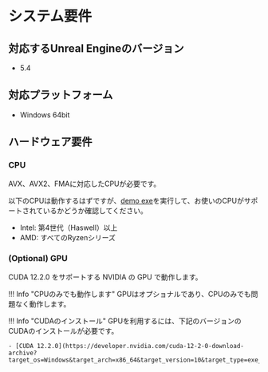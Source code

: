 # システム要件

## 対応するUnreal Engineのバージョン

<!-- - 5.2 -->
<!-- - 5.3 -->
- 5.4

## 対応プラットフォーム

- Windows 64bit

<!-- | Platform                   | Development      | Target Build |
| -------------------------- | ---------------- | ------------ |
| Windows 64bit              | ✅               | ✅          |
| Ubuntu 22.04 Desktop 64bit | ✅(Experimental) | ✅(Experimental) | 
| Android                    |                  | ✅(Experimental) |
| iOS                        |                  |              |
| Mac                        |                  |              |

!!! Warning "プラグインのダウンロードにWindowsが必要です"
    **Windows**のEpic Games Launcherを使用してプラグインをダウンロードする必要があります。

!!! Question "テスト済みUbuntu環境"
    下記の環境でのみテスト済みです。

    - OS: Ubuntu 22.04 Desktop 64bit
    - CPU: Intel i3-8350K
    - GPU: NVIDIA GeForce GTX 1080 Ti
        - Driver: 535.113.01
    - Unreal Engine: 5.1.1, 5.2.1, 5.3.1
    - .NET SDK: 6.0.123

    他の環境で正常に動作するかは保証できないので、Ubuntuの対応状況は「Experimental」としています。

!!! Question "テスト済みAndroidデバイス"
    下記のデバイスでのみテスト済みです。
 
    - Xiaomi Redmi Note 9S

    他の環境で正常に動作するかは保証できないので、Androidの対応状況は「Experimental」としています。 -->

## ハードウェア要件

### CPU

AVX、AVX2、FMAに対応したCPUが必要です。

以下のCPUは動作するはずですが、[demo exe](../demo)を実行して、お使いのCPUがサポートされているかどうか確認してください。

- Intel: 第4世代（Haswell）以上
- AMD: すべてのRyzenシリーズ

### (Optional) GPU

CUDA 12.2.0 をサポートする NVIDIA の GPU で動作します。

!!! Info "CPUのみでも動作します"
    GPUはオプショナルであり、CPUのみでも問題なく動作します。

!!! Info "CUDAのインストール"
    GPUを利用するには、下記のバージョンのCUDAのインストールが必要です。

    - [CUDA 12.2.0](https://developer.nvidia.com/cuda-12-2-0-download-archive?target_os=Windows&target_arch=x86_64&target_version=10&target_type=exe_local)